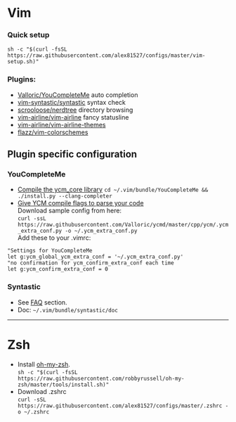 # Vim  
### Quick setup 
`sh -c "$(curl -fsSL https://raw.githubusercontent.com/alex81527/configs/master/vim-setup.sh)"`

### Plugins:  
* [Valloric/YouCompleteMe](https://github.com/Valloric/YouCompleteMe) auto completion  
* [vim-syntastic/syntastic](https://github.com/vim-syntastic/syntastic)   syntax check  
* [scrooloose/nerdtree](https://github.com/scrooloose/nerdtree)  directory browsing  
* [vim-airline/vim-airline](https://github.com/vim-airline/vim-airline)  fancy statusline  
* [vim-airline/vim-airline-themes](https://github.com/vim-airline/vim-airline-themes) 
* [flazz/vim-colorschemes](https://github.com/flazz/vim-colorschemes)  

## Plugin specific configuration  
### YouCompleteMe  
* [Compile the ycm_core library](https://github.com/Valloric/YouCompleteMe#ubuntu-linux-x64)
`cd ~/.vim/bundle/YouCompleteMe && ./install.py --clang-completer`  
* [Give YCM compile flags to parse your code](https://github.com/Valloric/YouCompleteMe#c-family-semantic-completion)  
    Download sample config from here:  
    `curl -ssL https://raw.githubusercontent.com/Valloric/ycmd/master/cpp/ycm/.ycm_extra_conf.py -o ~/.ycm_extra_conf.py`  
    Add these to your .vimrc:  
```
"Settings for YouCompleteMe                                                     
let g:ycm_global_ycm_extra_conf = '~/.ycm_extra_conf.py'                        
"no confirmation for ycm_confirm_extra_conf each time                           
let g:ycm_confirm_extra_conf = 0                     
 ```
   
### Syntastic  
* See [FAQ](https://github.com/vim-syntastic/syntastic#4-faq) section.  
* Doc: `~/.vim/bundle/syntastic/doc`
----
# Zsh  
* Install [oh-my-zsh](https://github.com/robbyrussell/oh-my-zsh).  
`sh -c "$(curl -fsSL
https://raw.githubusercontent.com/robbyrussell/oh-my-zsh/master/tools/install.sh)"`  
* Download .zshrc  
`curl -sSL https://raw.githubusercontent.com/alex81527/configs/master/.zshrc
-o ~/.zshrc`  
